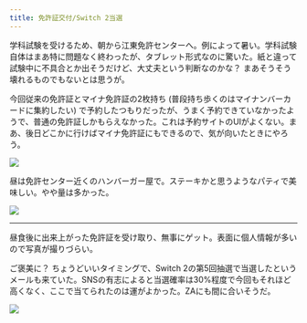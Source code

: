 ```yaml
---
title: 免許証交付/Switch 2当選
---
```


学科試験を受けるため、朝から江東免許センターへ。例によって暑い。学科試験自体はまあ特に問題なく終わったが、タブレット形式なのに驚いた。紙と違って試験中に不具合とか出そうだけど、大丈夫という判断なのかな？ まあそうそう壊れるものでもないとは思うが。

今回従来の免許証とマイナ免許証の2枚持ち (普段持ち歩くのはマイナンバーカードに集約したい) で予約したつもりだったが、うまく予約できていなかったようで、普通の免許証しかもらえなかった。これは予約サイトのUIがよくない。まあ、後日どこかに行けばマイナ免許証にもできるので、気が向いたときにやろう。

![](https://photos.old.apkas.net/medium/202508/20250804-AR500168.webp)

昼は免許センター近くのハンバーガー屋で。ステーキかと思うようなパティで美味しい。やや量は多かった。

![](https://photos.old.apkas.net/medium/202508/20250804-AR500169.webp)

---

昼食後に出来上がった免許証を受け取り、無事にゲット。表面に個人情報が多いので写真が撮りづらい。

ご褒美に？ ちょうどいいタイミングで、Switch 2の第5回抽選で当選したというメールも来ていた。SNSの有志によると当選確率は30%程度で今回もそれほど高くなく、ここで当てられたのは運がよかった。ZAにも間に合いそうだ。

![](https://photos.old.apkas.net/medium/202508/20250804-AR500176.webp)
